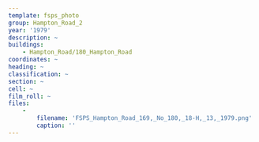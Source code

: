 ```yaml
---
template: fsps_photo
group: Hampton_Road_2
year: '1979'
description: ~
buildings:
    - Hampton_Road/180_Hampton_Road
coordinates: ~
heading: ~
classification: ~
section: ~
cell: ~
film_roll: ~
files:
    -
        filename: 'FSPS_Hampton_Road_169,_No_180,_18-H,_13,_1979.png'
        caption: ''
---
```

